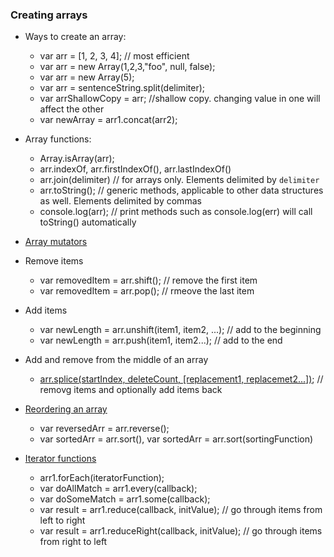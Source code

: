 ### Creating arrays

- Ways to create an array: 
  - var arr = [1, 2, 3, 4];   // most efficient
  - var arr = new Array(1,2,3,"foo", null, false);
  - var arr = new Array(5);
  - var arr = sentenceString.split(delimiter);
  - var arrShallowCopy = arr; //shallow copy. changing value in one will affect the other
  - var newArray = arr1.concat(arr2);

- Array functions:
  - Array.isArray(arr);
  - arr.indexOf, arr.firstIndexOf(), arr.lastIndexOf()
  - arr.join(delimiter) // for arrays only. Elements delimited by `delimiter`
  - arr.toString(); // generic methods, applicable to other data structures as well. Elements delimited by commas
  - console.log(arr); // print methods such as console.log(err) will call toString() automatically
  
 - [Array mutators](https://jsfiddle.net/7vap1hLs/5/)
  - Remove items 
    - var removedItem = arr.shift();  // remove the first item
    - var removedItem = arr.pop();  // rmeove the last item
  - Add items
    - var newLength = arr.unshift(item1, item2, ...);  // add to the beginning
    - var newLength = arr.push(item1, item2...); // add to the end
  - Add and remove from the middle of an array
    - [arr.splice(startIndex, deleteCount, [replacement1, replacemet2...])](https://jsfiddle.net/7vap1hLs/2/);  // removg items and optionally add items back
    
- [Reordering an array](https://jsfiddle.net/7vap1hLs/6/) 
  - var reversedArr = arr.reverse();
  - var sortedArr = arr.sort(), var sortedArr = arr.sort(sortingFunction)
  
- [Iterator functions](https://jsfiddle.net/d09so86p/1)
  - arr1.forEach(iteratorFunction);
  - var doAllMatch = arr1.every(callback);
  - var doSomeMatch = arr1.some(callback);
  - var result = arr1.reduce(callback, initValue);  // go through items from left to right
  - var result = arr1.reduceRight(callback, initValue);   // go through items from right to left
